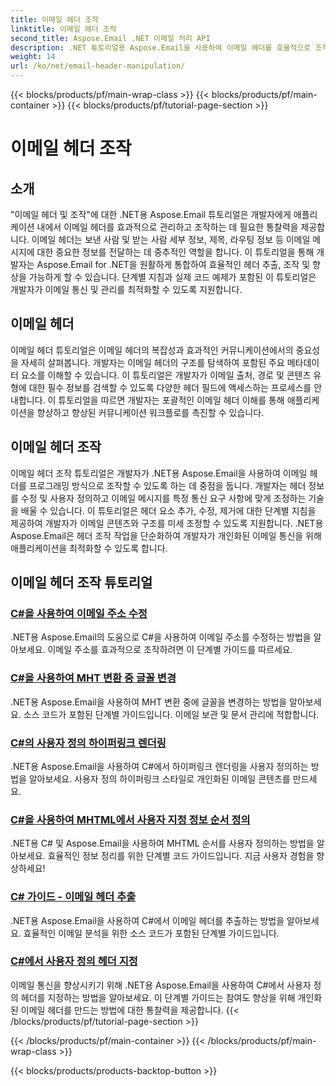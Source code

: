 ```yaml
---
title: 이메일 헤더 조작
linktitle: 이메일 헤더 조작
second_title: Aspose.Email .NET 이메일 처리 API
description: .NET 튜토리얼용 Aspose.Email을 사용하여 이메일 헤더를 효율적으로 조작합니다. 향상된 커뮤니케이션을 위해 헤더를 추출, 수정 및 개인화하는 방법을 알아보세요.
weight: 14
url: /ko/net/email-header-manipulation/
---
```


{{< blocks/products/pf/main-wrap-class >}}
{{< blocks/products/pf/main-container >}}
{{< blocks/products/pf/tutorial-page-section >}}

# 이메일 헤더 조작


## 소개

"이메일 헤더 및 조작"에 대한 .NET용 Aspose.Email 튜토리얼은 개발자에게 애플리케이션 내에서 이메일 헤더를 효과적으로 관리하고 조작하는 데 필요한 통찰력을 제공합니다. 이메일 헤더는 보낸 사람 및 받는 사람 세부 정보, 제목, 라우팅 정보 등 이메일 메시지에 대한 중요한 정보를 전달하는 데 중추적인 역할을 합니다. 이 튜토리얼을 통해 개발자는 Aspose.Email for .NET을 원활하게 통합하여 효율적인 헤더 추출, 조작 및 향상을 가능하게 할 수 있습니다. 단계별 지침과 실제 코드 예제가 포함된 이 튜토리얼은 개발자가 이메일 통신 및 관리를 최적화할 수 있도록 지원합니다.

## 이메일 헤더

이메일 헤더 튜토리얼은 이메일 헤더의 복잡성과 효과적인 커뮤니케이션에서의 중요성을 자세히 살펴봅니다. 개발자는 이메일 헤더의 구조를 탐색하여 포함된 주요 메타데이터 요소를 이해할 수 있습니다. 이 튜토리얼은 개발자가 이메일 출처, 경로 및 콘텐츠 유형에 대한 필수 정보를 검색할 수 있도록 다양한 헤더 필드에 액세스하는 프로세스를 안내합니다. 이 튜토리얼을 따르면 개발자는 포괄적인 이메일 헤더 이해를 통해 애플리케이션을 향상하고 향상된 커뮤니케이션 워크플로를 촉진할 수 있습니다.

## 이메일 헤더 조작

이메일 헤더 조작 튜토리얼은 개발자가 .NET용 Aspose.Email을 사용하여 이메일 헤더를 프로그래밍 방식으로 조작할 수 있도록 하는 데 중점을 둡니다. 개발자는 헤더 정보를 수정 및 사용자 정의하고 이메일 메시지를 특정 통신 요구 사항에 맞게 조정하는 기술을 배울 수 있습니다. 이 튜토리얼은 헤더 요소 추가, 수정, 제거에 대한 단계별 지침을 제공하여 개발자가 이메일 콘텐츠와 구조를 미세 조정할 수 있도록 지원합니다. .NET용 Aspose.Email은 헤더 조작 작업을 단순화하여 개발자가 개인화된 이메일 통신을 위해 애플리케이션을 최적화할 수 있도록 합니다.

## 이메일 헤더 조작 튜토리얼
### [C#을 사용하여 이메일 주소 수정](./modifying-email-addresses-with-csharp/)
.NET용 Aspose.Email의 도움으로 C#을 사용하여 이메일 주소를 수정하는 방법을 알아보세요. 이메일 주소를 효과적으로 조작하려면 이 단계별 가이드를 따르세요.
### [C#을 사용하여 MHT 변환 중 글꼴 변경](./changing-fonts-during-mht-conversion-using-csharp/)
.NET용 Aspose.Email을 사용하여 MHT 변환 중에 글꼴을 변경하는 방법을 알아보세요. 소스 코드가 포함된 단계별 가이드입니다. 이메일 보관 및 문서 관리에 적합합니다.
### [ C#의 사용자 정의 하이퍼링크 렌더링](./custom-hyperlink-rendering-in-csharp/)
.NET용 Aspose.Email을 사용하여 C#에서 하이퍼링크 렌더링을 사용자 정의하는 방법을 알아보세요. 사용자 정의 하이퍼링크 스타일로 개인화된 이메일 콘텐츠를 만드세요.
### [C#을 사용하여 MHTML에서 사용자 지정 정보 순서 정의](./defining-custom-order-of-information-in-mhtml-with-csharp/)
.NET용 C# 및 Aspose.Email을 사용하여 MHTML 순서를 사용자 정의하는 방법을 알아보세요. 효율적인 정보 정리를 위한 단계별 코드 가이드입니다. 지금 사용자 경험을 향상하세요!
### [C# 가이드 - 이메일 헤더 추출](./csharp-guide-extracting-email-headers/)
.NET용 Aspose.Email을 사용하여 C#에서 이메일 헤더를 추출하는 방법을 알아보세요. 효율적인 이메일 분석을 위한 소스 코드가 포함된 단계별 가이드입니다. 
### [C#에서 사용자 정의 헤더 지정](./specifying-custom-headers-in-csharp/)
이메일 통신을 향상시키기 위해 .NET용 Aspose.Email을 사용하여 C#에서 사용자 정의 헤더를 지정하는 방법을 알아보세요. 이 단계별 가이드는 참여도 향상을 위해 개인화된 이메일 헤더를 만드는 방법에 대한 통찰력을 제공합니다.
{{< /blocks/products/pf/tutorial-page-section >}}

{{< /blocks/products/pf/main-container >}}
{{< /blocks/products/pf/main-wrap-class >}}

{{< blocks/products/products-backtop-button >}}
